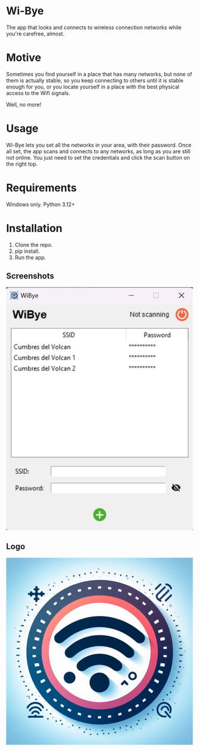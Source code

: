 
# Wi-Bye
The app that looks and connects to wireless connection networks while you're carefree, almost.


# Motive
Sometimes you find yourself in a place that has many networks, but none of them is actually stable, so you keep connecting to others until it is stable enough for you, or you locate yourself in a place with the best physical access to the Wifi signals. 

Well, no more!

# Usage
Wi-Bye lets you set all the networks in your area, with their password. Once all set, the app scans and connects to any networks, as long as you are still not online. You just need to set the credentials and click the scan button on the right top.

# Requirements
Windows only.
Python 3.12+

# Installation
1. Clone the repo.
2. pip install.
3. Run the app.



## Screenshots


![App Screenshot](./assets/screenshot.png)


## Logo

![Logo](./assets/wi_bye.png)

